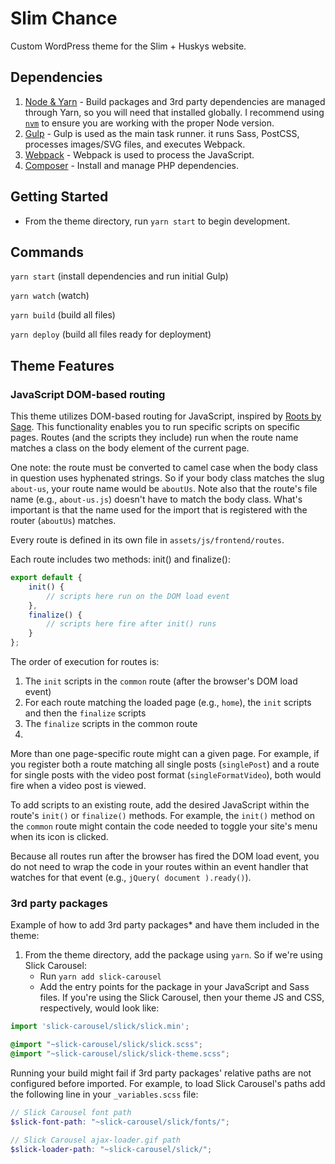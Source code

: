 Slim Chance
=====================
Custom WordPress theme for the Slim + Huskys website.

## Dependencies

1. [Node & Yarn](https://yarnpkg.com/) - Build packages and 3rd party dependencies are managed through Yarn, so you will need that installed globally. I recommend using [`nvm`](https://github.com/creationix/nvm) to ensure you are working with the proper Node version.
2. [Gulp](https://gulpjs.com/) - Gulp is used as the main task runner. it runs Sass, PostCSS, processes images/SVG files, and executes Webpack.
3. [Webpack](https://webpack.js.org/) - Webpack is used to process the JavaScript.
4. [Composer](https://getcomposer.org/) - Install and manage PHP dependencies.

## Getting Started
* From the theme directory, run `yarn start` to begin development.

## Commands

`yarn start` (install dependencies and run initial Gulp)

`yarn watch` (watch)

`yarn build` (build all files)

`yarn deploy` (build all files ready for deployment)

## Theme Features

### JavaScript DOM-based routing
This theme utilizes DOM-based routing for JavaScript, inspired by [Roots by Sage](https://roots.io/sage/docs/theme-development-and-building/). This functionality enables you to run specific scripts on specific pages. Routes (and the scripts they include) run when the route name matches a class on the body element of the current page.

One note: the route must be converted to camel case when the body class in question uses hyphenated strings. So if your body class matches the slug `about-us`, your route name would be `aboutUs`. Note also that the route's file name (e.g., `about-us.js`) doesn't have to match the body class. What's important is that the name used for the import that is registered with the router (`aboutUs`) matches.

Every route is defined in its own file in `assets/js/frontend/routes`.

Each route includes two methods: init() and finalize():

```javascript
export default {
	init() {
		// scripts here run on the DOM load event
	},
	finalize() {
		// scripts here fire after init() runs
	}
};
```

The order of execution for routes is:

1. The `init` scripts in the `common` route (after the browser's DOM load event)
2. For each route matching the loaded page (e.g., `home`), the `init` scripts and then the `finalize` scripts
3. The `finalize` scripts in the common route
4.
More than one page-specific route might can a given page. For example, if you register both a route matching all single posts (`singlePost`) and a route for single posts with the video post format (`singleFormatVideo`), both would fire when a video post is viewed.

To add scripts to an existing route, add the desired JavaScript within the route's `init()` or `finalize()` methods. For example, the `init()` method on the `common` route might contain the code needed to toggle your site's menu when its icon is clicked.

Because all routes run after the browser has fired the DOM load event, you do not need to wrap the code in your routes within an event handler that watches for that event (e.g., `jQuery( document ).ready()`).

### 3rd party packages
Example of how to add 3rd party packages* and have them included in the theme:

1. From the theme directory, add the package using `yarn`. So if we're using Slick Carousel:
	* Run `yarn add slick-carousel`
	* Add the entry points for the package in your JavaScript and Sass files. If you're using the Slick Carousel, then your theme JS and CSS, respectively, would look like:

```javascript
import 'slick-carousel/slick/slick.min';
```
```scss
@import "~slick-carousel/slick/slick.scss";
@import "~slick-carousel/slick/slick-theme.scss";
```

Running your build might fail if 3rd party packages' relative paths are not configured before imported. For example, to load Slick Carousel's paths add the following line in your `_variables.scss` file:

```scss
// Slick Carousel font path
$slick-font-path: "~slick-carousel/slick/fonts/";

// Slick Carousel ajax-loader.gif path
$slick-loader-path: "~slick-carousel/slick/";
```
